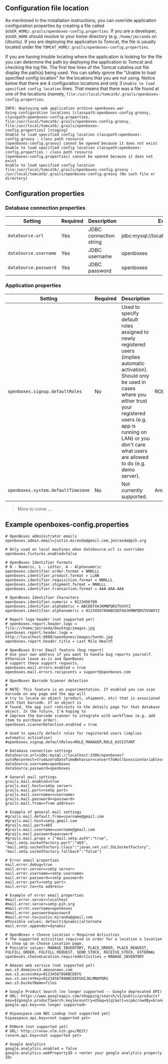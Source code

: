 ## Configuration file location
As mentioned in the installation instructions, you can override application configuration properties by creating a file called `$USER_HOME/.grails/openboxes-config.properties`.  If you are a developer, `$USER_HOME` should resolve to your home directory (e.g. `/home/jmiranda` on Ubuntu).  If you are deploying the application to Tomcat, the file is usually located under the `TOMCAT_HOME/.grails/openboxes-config.properties`.  

If you are having trouble locating where the application is looking for the file you can determine the path by deploying the application to Tomcat and checking the log file.  The first few lines of the Tomcat catalina.out file display the path(s) being used.  You can safely ignore the "Unable to load specified config location" for the locations that you are not using.  Notice below that there are 4 configuration locations and only 3 `Unable to load specified config location` lines.  That means that there was a file found at one of the locations (namely, `file:/usr/local/tomcat6/.grails/openboxes-config.properties`.

```
INFO: Deploying web application archive openboxes.war
Using configuration locations [classpath:openboxes-config.groovy, classpath:openboxes-config.properties, 
file:/usr/local/tomcat6/.grails/openboxes-config.groovy, file:/usr/local/tomcat6/.grails/openboxes-
config.properties] [staging]
Unable to load specified config location classpath:openboxes-config.groovy : class path resource 
[openboxes-config.groovy] cannot be opened because it does not exist
Unable to load specified config location classpath:openboxes-config.properties : class path resource 
[openboxes-config.properties] cannot be opened because it does not exist
Unable to load specified config location file:/usr/local/tomcat6/.grails/openboxes-config.groovy : 
/usr/local/tomcat6/.grails/openboxes-config.groovy (No such file or directory)
```

## Configuration properties 

### Database connection properties

| Setting | Required | Description | Example |
| ---- | ---- | ---- | ---- |
| `dataSource.url` | Yes | JDBC connection string | jdbc:mysql://localhost:3306/openboxes |
| `dataSource.username` | Yes | JDBC username | openboxes |
| `dataSource.password` | Yes | JDBC password | openboxes |

### Application properties

| Setting | Required | Description | Example |
| ---- | ---- | ---- | ---- |
| `openboxes.signup.defaultRoles` | No | Used to specify default roles assigned to newly registered users (implies automatic activation).  Should only be used in cases where you either trust your registered users (e.g. app is running on LAN) or you don't care what users are allowed to do (e.g. demo server).  | ROLE_MANAGER,ROLE_ASSISTANT |
| `openboxes.system.defaultTimezone` | No | Not currently supported. | America/Chicago |

> More to come ...


## Example openboxes-config.properties

```
# OpenBoxes administrator emails
openboxes.admin.email=justin.miranda@gmail.com,jmiranda@pih.org

# Only used on local machines when dataSource.url is overriden
openboxes.fixtures.enabled=false

# OpenBoxes Identifier Formats
# N - Numeric, L - Letter, A - Alphanumeric
openboxes.identifier.order.format = NNNLLL
openboxes.identifier.product.format = LLNN
openboxes.identifier.requisition.format = NNNLLL
openboxes.identifier.shipment.format = NNNLLL
openboxes.identifier.transaction.format = AAA-AAA-AAA

# OpenBoxes Identifier Characters
openboxes.identifier.numeric = 0123456789
openboxes.identifier.alphabetic = ABCDEFGHJKMNPQRSTUVXYZ
openboxes.identifier.alphanumeric = 0123456789ABCDEFGHJKMNPQRSTUVWXYZ

# Report logo header (not supported yet)
# openboxes.report.header.logo = file:///home/jmiranda/Desktop/images.jpg
openboxes.report.header.logo = http://localhost:8080/openboxes/images/hands.jpg
openboxes.report.header.title = Last Mile Health

# OpenBoxes Error Email feature (bug report)
# Use your own address if you want to handle bug reports yourself. Otherwise leave as-is and OpenBoxes
# support these support requests.
openboxes.mail.errors.enabled = true
openboxes.mail.errors.recipients = support@openboxes.com

# OpenBoxes Barcode Scanner detection 
#
# NOTE: This feature is an experimentation. If enabled you can scan barcode on any page and the app will 
# try to locate an object (product, shipment, etc) that is associated with that barcode. If an object is 
# found, the app just redirects to the details page for that database object. In the future, I'm hoping to 
# improve the barcode scanner to integrate with workflows (e.g. add item to purchase order). 
openboxes.scannerDetection.enabled = true

# Used to specify default roles for registered users (implies automatic activation)
#openboxes.signup.defaultRoles=ROLE_MANAGER,ROLE_ASSISTANT

# Database connection settings
dataSource.url=jdbc:mysql://localhost:3306/openboxes?autoReconnect=true&zeroDateTimeBehavior=convertToNull&sessionVariables=storage_engine=InnoDB
dataSource.username=openboxes
dataSource.password=openboxes

# General mail settings
grails.mail.enabled=true
grails.mail.host=<smtp server>
grails.mail.port=<smtp port>
grails.mail.username=<username>
grails.mail.password=<password>
grails.mail.from=<from address>

# Example of general mail settings 
#grails.mail.default.from=username@gmail.com
#grails.mail.host=smtp.gmail.com
#grails.mail.port=465
#grails.mail.username=username@gmail.com
#grails.mail.password=password
#grails.mail.props = ["mail.smtp.auth":"true", "mail.smtp.socketFactory.port":"465", "mail.smtp.socketFactory.class":"javax.net.ssl.SSLSocketFactory", "mail.smtp.socketFactory.fallback":"false"]

# Error email properties
mail.error.debug=true
mail.error.server=<smtp server>
mail.error.username=<smtp username>
mail.error.password=<smtp password>
mail.error.port=<smtp port>
mail.error.to=<to address>

# Example of error email properties 
#mail.error.server=localhost
#mail.error.server=smtp.pih.org
#mail.error.username=openboxes
#mail.error.password=password
#mail.error.to=justin.miranda@gmail.com
#Possible values: default|dynamic|alternate
mail.error.appender=dynamic

# OpenBoxes > Choose Location > Required Activities
# The supported activities required in order for a location a location to show up on Choose Location page.
# Possible values: MANAGE_INVENTORY, PLACE_ORDER, PLACE_REQUEST, FULFILL_ORDER, FULFILL_REQUEST, SEND_STOCK, RECEIVE_STOCK, EXTERNAL
openboxes.chooseLocation.requiredActivities = MANAGE_INVENTORY

# Amazon web service (not supported yet)
aws.s3.domain=s3.amazonaws.com
aws.s3.accessKey=0123456789ABCDEFG
aws.s3.secretKey=0123456789ABCDEFGHIJKLMNOPQRS
aws.s3.bucketName=files

# Google Product Search (no longer supported -- Google deprecated API)
# URL: https://www.googleapis.com/shopping/search/v1/public/products?key=${google.productSearch.key}&country=US&q=${q}&alt=scp&crowdBy=brand:1
google.api.key=<no longer supported>

# Hipaaspace.com NDC Lookup (not supported yet)
hipaaspace.api.key=<not supported yet>

# RXNorm (not supported yet)
# URL: http://rxnav.nlm.nih.gov/REST/
rxnorm.api.key=<not supported yet>

# Google analytics
google.analytics.enabled = false 
google.analytics.webPropertyID = <enter your google analytics property ID>
```
